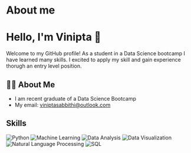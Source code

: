 # About me

# Hello, I'm Vinipta 👋

Welcome to my GitHub profile! As a student in a Data Science bootcamp I have learned many skills. I excited to apply my skill and gain experience thorugh an entry level position. 

## 🧑‍💻 About Me

- I am recent graduate of a Data Science Bootcamp
- My email: viniptasabbithi@outlook.com


## Skills
![Python](https://img.shields.io/badge/-Python-000?&logo=Python)
![Machine Learning](https://img.shields.io/badge/-Machine%20Learning-000?&logo=TensorFlow)
![Data Analysis](https://img.shields.io/badge/-Data%20Analysis-000?&logo=pandas)
![Data Visualization](https://img.shields.io/badge/-Data%20Visualization-000?&logo=Tableau)
![Natural Language Processing](https://img.shields.io/badge/-NLP-000?&logo=Spacy)
![SQL](https://img.shields.io/badge/-SQL-000?&logo=MySQL)


